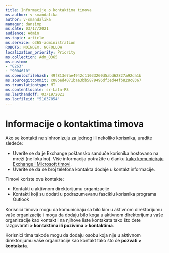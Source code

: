 ```yaml
---
title: Informacije o kontaktima timova
ms.author: v-smandalika
author: v-smandalika
manager: dansimp
ms.date: 03/17/2021
audience: Admin
ms.topic: article
ms.service: o365-administration
ROBOTS: NOINDEX, NOFOLLOW
localization_priority: Priority
ms.collection: Adm_O365
ms.custom:
- "8263"
- "9004610"
ms.openlocfilehash: 49f813e7ae4942c11033260d5abd62827a92da1b
ms.sourcegitcommit: c08bed4071baa3bb5879496df3ed44fb828c8367
ms.translationtype: MT
ms.contentlocale: sr-Latn-RS
ms.lasthandoff: 03/19/2021
ms.locfileid: "51037854"
---
```

# <a name="information-about-teams-contacts"></a>Informacije o kontaktima timova

Ako se kontakti ne sinhronizuju za jednog ili nekoliko korisnika, uradite sledeće:
- Uverite se da je Exchange poštansko sanduče korisnika hostovano na mreži (ne lokalno). Više informacija potražite u članku [kako komuniciraju Exchange i Microsoft timovi](https://docs.microsoft.com/microsoftteams/exchange-teams-interact).
- Uverite se da se broj telefona kontakta dodaje u kontakt informacije.

Timovi koriste ove kontakte:

- Kontakti u aktivnom direktorijumu organizacije
- Kontakti koji su dodati u podrazumevanu fasciklu korisnika programa Outlook

Korisnici timova mogu da komuniciraju sa bilo kim u aktivnom direktorijumu vaše organizacije i mogu da dodaju bilo koga u aktivnom direktorijumu vaše organizacije kao kontakt i na njihove liste kontakata tako što ćete razgovarati **> kontaktima ili pozivima > kontaktima**.

Korisnici tima takođe mogu da dodaju osobu koja nije u aktivnom direktorijumu vaše organizacije kao kontakt tako što će **pozvati > kontakata**.


